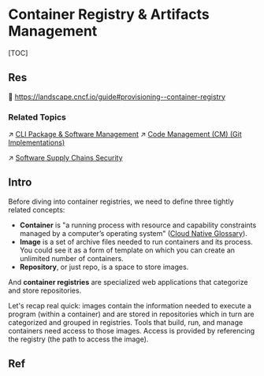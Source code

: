 # Container Registry & Artifacts Management

[TOC]



## Res
📂 https://landscape.cncf.io/guide#provisioning--container-registry


### Related Topics
↗ [CLI Package & Software Management](../../../../../../🔑%20CS%20Core/🥷🏼%20Operating%20Systems%20&%20Kernels%20(Engineering%20Part)/🐚%20Shell%20&%20Terminals%20(Console)/📦%20CLI%20Package%20&%20Software%20Management/CLI%20Package%20&%20Software%20Management.md)
↗ [Code Management (CM) (Git Implementations)](../../../🛫%20Continuous%20Integration/Code%20Management%20(CM)%20(Git%20Implementations)/Code%20Management%20(CM)%20(Git%20Implementations).md)

↗ [Software Supply Chains Security](../../../../../../CyberSecurity/🏰%20Cybersecurity%20Basics%20&%20InfoSec/🍦%20Software%20Security/Software%20Supply%20Chains%20Security/Software%20Supply%20Chains%20Security.md)



## Intro
Before diving into container registries, we need to define three tightly related concepts:

- **Container** is "a running process with resource and capability constraints managed by a computer’s operating system" ([Cloud Native Glossary](https://github.com/cncf/glossary/blob/main/content/en/container.md)).
- **Image** is a set of archive files needed to run containers and its process. You could see it as a form of template on which you can create an unlimited number of containers.
- **Repository**, or just repo, is a space to store images.

And **container registries** are specialized web applications that categorize and store repositories.

Let's recap real quick: images contain the information needed to execute a program (within a container) and are stored in repositories which in turn are categorized and grouped in registries. Tools that build, run, and manage containers need access to those images. Access is provided by referencing the registry (the path to access the image).



## Ref

